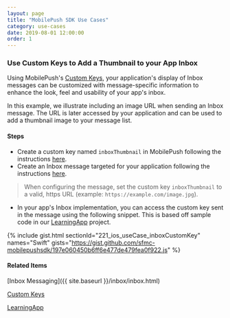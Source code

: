 ```yaml
---
layout: page
title: "MobilePush SDK Use Cases"
category: use-cases
date: 2019-08-01 12:00:00
order: 1
---
```

### Use Custom Keys to Add a Thumbnail to your App Inbox

Using MobilePush's [Custom Keys](https://help.salesforce.com/articleView?id=mc_mp_custom_keys.htm&type=5), your application's display of Inbox messages can be customized with message-specific information to enhance the look, feel and usability of your app's inbox.

In this example, we illustrate including an image URL when sending an Inbox message. The URL is later accessed by your application and can be used to add a thumbnail image to your message list.

#### Steps
-  Create a custom key named `inboxThumbnail` in MobilePush following the instructions [here](https://help.salesforce.com/articleView?id=mc_mp_custom_keys.htm&type=5).
-  Create an Inbox message targeted for your application following the instructions [here](https://help.salesforce.com/articleView?id=mc_mp_create_and_send_an_inbox_message.htm&type=5). 

> When configuring the message, set the custom key `inboxThumbnail` to a valid, https URL (example: `https://example.com/image.jpg`).

-  In your app's Inbox implementation, you can access the custom key sent in the message using the following snippet. This is based off sample code in our [LearningApp](https://github.com/salesforce-marketingcloud/MarketingCloudSDK-iOS/tree/master/LearningApp) project.

{% include gist.html sectionId="221_ios_useCase_inboxCustomKey" names="Swift" gists="https://gist.github.com/sfmc-mobilepushsdk/197e060450b6ff6e477de479fea0f922.js" %}
 

#### Related Items
[Inbox Messaging]({{ site.baseurl }}/inbox/inbox.html)

[Custom Keys](https://help.salesforce.com/articleView?id=mc_mp_custom_keys.htm&type=5)

[LearningApp](https://github.com/salesforce-marketingcloud/MarketingCloudSDK-iOS/tree/master/LearningApp)

